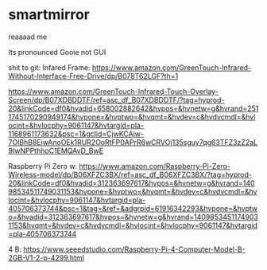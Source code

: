 # smartmirror

reaaaad me

Its pronounced Gooie not GUI






shit to git:
Infared Frame: 
  https://www.amazon.com/GreenTouch-Infrared-Without-Interface-Free-Drive/dp/B078T62LGF?th=1
  
  https://www.amazon.com/GreenTouch-Infrared-Touch-Overlay-Screen/dp/B07XDBDDTF/ref=asc_df_B07XDBDDTF/?tag=hyprod-20&linkCode=df0&hvadid=658002882642&hvpos=&hvnetw=g&hvrand=2511745170290949174&hvpone=&hvptwo=&hvqmt=&hvdev=c&hvdvcmdl=&hvlocint=&hvlocphy=9061147&hvtargid=pla-1168961173632&psc=1&gclid=CjwKCAjw-7OlBhB8EiwAnoOEk1RUR2OoRtFP0APrR6wCRVOj135sguy7qg63TFZ3zZ2aL9IwNPPthhoC1EMQAvD_BwE

Raspberry Pi
  Zero w: 
    https://www.amazon.com/Raspberry-Pi-Zero-Wireless-model/dp/B06XFZC3BX/ref=asc_df_B06XFZC3BX/?tag=hyprod-20&linkCode=df0&hvadid=312363697617&hvpos=&hvnetw=g&hvrand=14098534511749031153&hvpone=&hvptwo=&hvqmt=&hvdev=c&hvdvcmdl=&hvlocint=&hvlocphy=9061147&hvtargid=pla-405706373744&psc=1&tag=&ref=&adgrpid=61916342293&hvpone=&hvptwo=&hvadid=312363697617&hvpos=&hvnetw=g&hvrand=14098534511749031153&hvqmt=&hvdev=c&hvdvcmdl=&hvlocint=&hvlocphy=9061147&hvtargid=pla-405706373744

  4 B: 
    https://www.seeedstudio.com/Raspberry-Pi-4-Computer-Model-B-2GB-V1-2-p-4299.html
    

  
  
